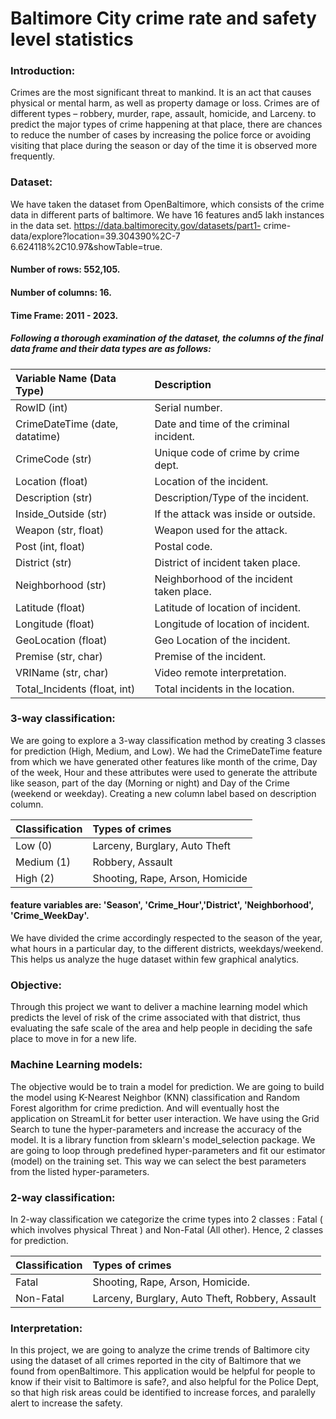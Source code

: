 # Baltimore City crime rate and safety level statistics

### Introduction: 
Crimes are the most significant threat to mankind. It is an act that causes physical or mental harm, as well as property damage or loss. Crimes are of different types – robbery, murder, rape, assault, homicide, and Larceny. to predict the major types of crime happening at that place, there are chances to reduce the number of cases by increasing the police force or avoiding visiting that place during the season or day of the time it is observed more frequently.

### Dataset: 
We have taken the dataset from OpenBaltimore, which consists of the crime data in different parts of baltimore. We have 16 features and5 lakh instances in the data set.
https://data.baltimorecity.gov/datasets/part1- crime-data/explore?location=39.304390%2C-7 6.624118%2C10.97&showTable=true. 

#### Number of rows: 552,105. 

#### Number of columns: 16.

#### Time Frame: 2011 - 2023.

##### Following a thorough examination of the dataset, the columns of the final data frame and their data types are as follows:

| Variable Name (Data Type)          | Description                               |
| :-----------------------------------| :------------------------------------------- | 
| RowID (int)                        | Serial number.                            |
| CrimeDateTime (date, datatime)     | Date and time of the criminal incident.   |
| CrimeCode (str)                    | Unique code of crime by crime dept.       |
| Location (float)                   | Location of the incident.                 |
| Description (str)                  | Description/Type of the incident.         | 
| Inside_Outside (str)               | If the attack was inside or outside.      |
| Weapon (str, float)                | Weapon used for the attack.               |
| Post (int, float)                  | Postal code.                              |
| District (str)                     | District of incident taken place.         |
| Neighborhood (str)                 | Neighborhood of the incident taken place. | 
| Latitude (float)                   | Latitude of location of incident.         |
| Longitude (float)                  | Longitude of location of incident.        |
| GeoLocation (float)                | Geo Location of the incident.             |
| Premise (str, char)                | Premise of the incident.                  |
| VRIName (str, char)                | Video remote interpretation.              |
| Total_Incidents (float, int)       | Total incidents in the location.          |

### 3-way classification: 
We are going to explore a 3-way classification method by creating 3 classes for prediction (High, Medium, and Low). We had the CrimeDateTime feature from which we have generated other features like month of the crime, Day of the week, Hour and these attributes were used to generate the attribute like season, part of the day (Morning or night) and Day of the Crime (weekend or weekday).
Creating a new column label based on description column. 

| Classification  | Types of crimes                 |
| :----------------| :--------------------------------- |
| Low (0)         | Larceny, Burglary, Auto Theft   |
| Medium (1)      | Robbery, Assault                |
| High (2)        | Shooting, Rape, Arson, Homicide |

#### feature variables are:  'Season', 'Crime_Hour','District', 'Neighborhood', 'Crime_WeekDay'. 
We have divided the crime accordingly respected to the season of the year, what hours in a particular day, to the different districts, weekdays/weekend. This helps us analyze the huge dataset within few graphical analytics. 

### Objective: 
Through this project we want to deliver a machine learning model which predicts the level of risk of the crime associated with that district, thus evaluating the safe scale of the area and help people in deciding the safe place to move in for a new life.

### Machine Learning models: 
The objective would be to train a model for prediction. We are going to build the model using K-Nearest Neighbor (KNN) classification and Random Forest algorithm for crime prediction. And will eventually host the application on StreamLit for better user interaction.
We have using the Grid Search to tune the hyper-parameters and increase the accuracy of the model. It is a library function from sklearn's model_selection package. We are going to loop through predefined hyper-parameters and fit our estimator (model) on the training set. This way we can select the best parameters from the listed hyper-parameters.

### 2-way classification: 
In 2-way classification we categorize the crime types into 2 classes : Fatal ( which involves physical Threat ) and Non-Fatal (All other). Hence, 2 classes for prediction.

| Classification     | Types of crimes                                  |
| :---------------------| :------------------------------------------------ |
| Fatal              | Shooting, Rape, Arson, Homicide.                 |
| Non-Fatal          | Larceny, Burglary, Auto Theft, Robbery, Assault  |

### Interpretation: 
In this project, we are going to analyze the crime trends of Baltimore city using the dataset of all crimes reported in the city of Baltimore that we found from openBaltimore. This application would be helpful for people to know if their visit to Baltimore is safe?, and also helpful for the Police Dept, so that high risk areas could be identified to increase forces, and paralelly alert to increase the safety.

